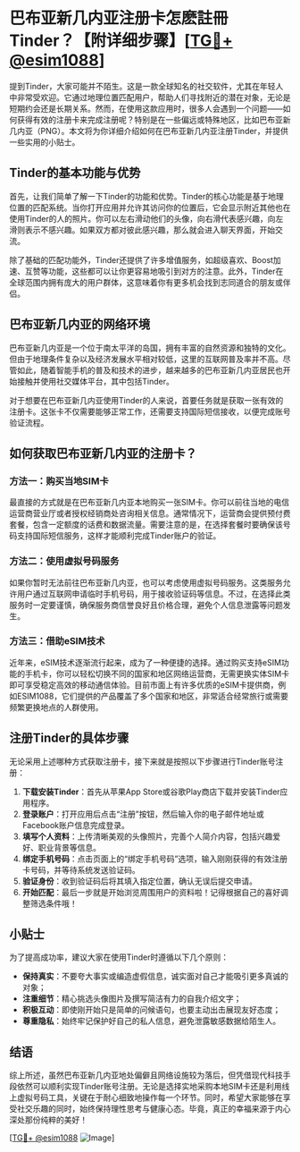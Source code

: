 # 巴布亚新几内亚注册卡怎麽註冊Tinder？【附详细步骤】[[TG💪+ @esim1088](https://t.me/s/esim1088)]

提到Tinder，大家可能并不陌生。这是一款全球知名的社交软件，尤其在年轻人中非常受欢迎。它通过地理位置匹配用户，帮助人们寻找附近的潜在对象，无论是短期约会还是长期关系。然而，在使用这款应用时，很多人会遇到一个问题——如何获得有效的注册卡来完成注册呢？特别是在一些偏远或特殊地区，比如巴布亚新几内亚（PNG）。本文将为你详细介绍如何在巴布亚新几内亚注册Tinder，并提供一些实用的小贴士。

## Tinder的基本功能与优势

首先，让我们简单了解一下Tinder的功能和优势。Tinder的核心功能是基于地理位置的匹配系统。当你打开应用并允许其访问你的位置后，它会显示附近其他也在使用Tinder的人的照片。你可以左右滑动他们的头像，向右滑代表感兴趣，向左滑则表示不感兴趣。如果双方都对彼此感兴趣，那么就会进入聊天界面，开始交流。

除了基础的匹配功能外，Tinder还提供了许多增值服务，如超级喜欢、Boost加速、互赞等功能，这些都可以让你更容易地吸引到对方的注意。此外，Tinder在全球范围内拥有庞大的用户群体，这意味着你有更多机会找到志同道合的朋友或伴侣。

## 巴布亚新几内亚的网络环境

巴布亚新几内亚是一个位于南太平洋的岛国，拥有丰富的自然资源和独特的文化。但由于地理条件复杂以及经济发展水平相对较低，这里的互联网普及率并不高。尽管如此，随着智能手机的普及和技术的进步，越来越多的巴布亚新几内亚居民也开始接触并使用社交媒体平台，其中包括Tinder。

对于想要在巴布亚新几内亚使用Tinder的人来说，首要任务就是获取一张有效的注册卡。这张卡不仅需要能够正常工作，还需要支持国际短信接收，以便完成账号验证流程。

## 如何获取巴布亚新几内亚的注册卡？

### 方法一：购买当地SIM卡

最直接的方式就是在巴布亚新几内亚本地购买一张SIM卡。你可以前往当地的电信运营商营业厅或者授权经销商处咨询相关信息。通常情况下，运营商会提供预付费套餐，包含一定额度的话费和数据流量。需要注意的是，在选择套餐时要确保该号码支持国际短信服务，这样才能顺利完成Tinder账户的验证。

### 方法二：使用虚拟号码服务

如果你暂时无法前往巴布亚新几内亚，也可以考虑使用虚拟号码服务。这类服务允许用户通过互联网申请临时手机号码，用于接收验证码等信息。不过，在选择此类服务时一定要谨慎，确保服务商信誉良好且价格合理，避免个人信息泄露等问题发生。

### 方法三：借助eSIM技术

近年来，eSIM技术逐渐流行起来，成为了一种便捷的选择。通过购买支持eSIM功能的手机卡，你可以轻松切换不同的国家和地区网络运营商，无需更换实体SIM卡即可享受稳定高效的移动通信体验。目前市面上有许多优质的eSIM卡提供商，例如ESIM1088，它们提供的产品覆盖了多个国家和地区，非常适合经常旅行或需要频繁更换地点的人群使用。

## 注册Tinder的具体步骤

无论采用上述哪种方式获取注册卡，接下来就是按照以下步骤进行Tinder账号注册：

1. **下载安装Tinder**：首先从苹果App Store或谷歌Play商店下载并安装Tinder应用程序。
2. **登录账户**：打开应用后点击“注册”按钮，然后输入你的电子邮件地址或Facebook账户信息完成登录。
3. **填写个人资料**：上传清晰美观的头像照片，完善个人简介内容，包括兴趣爱好、职业背景等信息。
4. **绑定手机号码**：点击页面上的“绑定手机号码”选项，输入刚刚获得的有效注册卡号码，并等待系统发送验证码。
5. **验证身份**：收到验证码后将其填入指定位置，确认无误后提交申请。
6. **开始匹配**：最后一步就是开始浏览周围用户的资料啦！记得根据自己的喜好调整筛选条件哦！

## 小贴士

为了提高成功率，建议大家在使用Tinder时遵循以下几个原则：
- **保持真实**：不要夸大事实或编造虚假信息，诚实面对自己才能吸引更多真诚的对象；
- **注重细节**：精心挑选头像图片及撰写简洁有力的自我介绍文字；
- **积极互动**：即使刚开始只是简单的问候语句，也要主动出击展现友好态度；
- **尊重隐私**：始终牢记保护好自己的私人信息，避免泄露敏感数据给陌生人。

## 结语

综上所述，虽然巴布亚新几内亚地处偏僻且网络设施较为落后，但凭借现代科技手段依然可以顺利实现Tinder账号注册。无论是选择实地采购本地SIM卡还是利用线上虚拟号码工具，关键在于耐心细致地操作每一个环节。同时，希望大家能够在享受社交乐趣的同时，始终保持理性思考与健康心态。毕竟，真正的幸福来源于内心深处那份纯粹的美好！

[[TG💪+ @esim1088](https://t.me/s/esim1088) ![Image](https://i.postimg.cc/4NQfJmqS/Snipaste-2025-05-13-00-14-12.png)]